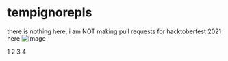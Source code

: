 # tempignorepls
there is nothing here, i am NOT making pull requests for hacktoberfest 2021 here
![image](https://user-images.githubusercontent.com/18403742/137340561-1e3eadaa-16e1-4c18-94bd-d7b504813bb7.png)

1 2 3 4
